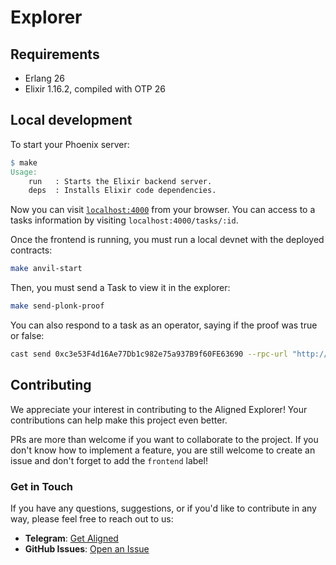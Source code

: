 # Explorer

## Requirements

- Erlang 26
- Elixir 1.16.2, compiled with OTP 26

## Local development

To start your Phoenix server:

```makefile
$ make
Usage:
    run   : Starts the Elixir backend server.
    deps  : Installs Elixir code dependencies.
```

Now you can visit [`localhost:4000`](http://localhost:4000) from your browser.
You can access to a tasks information by visiting `localhost:4000/tasks/:id`.

Once the frontend is running, you must run a local devnet with the deployed contracts:
```bash
make anvil-start
```

Then, you must send a Task to view it in the explorer:
```bash
make send-plonk-proof
```

You can also respond to a task as an operator, saying if the proof was true or false:
```bash
cast send 0xc3e53F4d16Ae77Db1c982e75a937B9f60FE63690 --rpc-url "http://localhost:8545" "respondToTask(uint64, bool)()" <num_task_id> <boolean_is_proof_correct> --private-key 0xac0974bec39a17e36ba4a6b4d238ff944bacb478cbed5efcae784d7bf4f2ff80
```

## Contributing

We appreciate your interest in contributing to the Aligned Explorer! Your contributions can help make this project even better.

PRs are more than welcome if you want to collaborate to the project. If you don't know how to implement a feature, you are still welcome to create an issue and don't forget to add the `frontend` label!

### Get in Touch

If you have any questions, suggestions, or if you'd like to contribute in any way, please feel free to reach out to us:

- **Telegram**: [Get Aligned](https://t.me/alignedlayer)
- **GitHub Issues**: [Open an Issue](https://github.com/yetanotherco/aligned_layer/labels/frontend)
